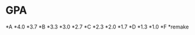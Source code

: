 # GPA
  *A
    *4.0
    *3.7
  *B
    *3.3
    *3.0
    *2.7
  *C
    *2.3
    *2.0
    *1.7
  *D
    *1.3
    *1.0
  *F
    *remake
